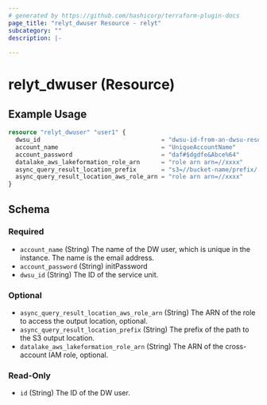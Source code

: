 ```yaml
---
# generated by https://github.com/hashicorp/terraform-plugin-docs
page_title: "relyt_dwuser Resource - relyt"
subcategory: ""
description: |-
  
---
```


# relyt_dwuser (Resource)



## Example Usage

```terraform
resource "relyt_dwuser" "user1" {
  dwsu_id                                  = "dwsu-id-from-an-dwsu-resource"
  account_name                             = "UniqueAccountName"
  account_password                         = "daf#$dgdfe&Abce%64"
  datalake_aws_lakeformation_role_arn      = "role arn arn=//xxxx"
  async_query_result_location_prefix       = "s3=//bucket-name/prefix/..."
  async_query_result_location_aws_role_arn = "role arn arn=//xxxx"
}
```

<!-- schema generated by tfplugindocs -->
## Schema

### Required

- `account_name` (String) The name of the DW user, which is unique in the instance. The name is the email address.
- `account_password` (String) initPassword
- `dwsu_id` (String) The ID of the service unit.

### Optional

- `async_query_result_location_aws_role_arn` (String) The ARN of the role to access the output location, optional.
- `async_query_result_location_prefix` (String) The prefix of the path to the S3 output location.
- `datalake_aws_lakeformation_role_arn` (String) The ARN of the cross-account IAM role, optional.

### Read-Only

- `id` (String) The ID of the DW user.

